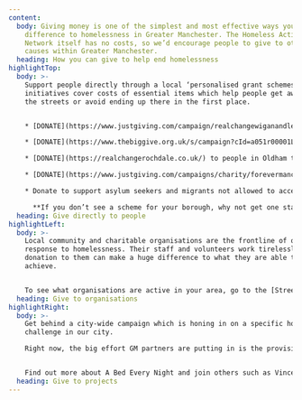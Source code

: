 ```yaml
---
content:
  body: Giving money is one of the simplest and most effective ways you can make a
    difference to homelessness in Greater Manchester. The Homeless Action
    Network itself has no costs, so we’d encourage people to give to other
    causes within Greater Manchester.
  heading: How you can give to help end homelessness
highlightTop:
  body: >-
    Support people directly through a local ‘personalised grant schemes’. These
    initiatives cover costs of essential items which help people get away from
    the streets or avoid ending up there in the first place.


    * [DONATE](https://www.justgiving.com/campaign/realchangewiganandleigh) to people who are homeless or at risk in Wigan & Leigh, through the [Real Change Wigan & Leigh](https://realchangewiganandleigh.co.uk/) campaign

    * [DONATE](https://www.thebiggive.org.uk/s/campaign?cId=a051r00001LjKtPAAV) to people in Rochdale through **[Real Change Rochdale](https://realchangerochdale.co.uk/)**

    * [DONATE](https://realchangerochdale.co.uk/) to people in Oldham through [Real Change Oldham](https://realchangeoldham.co.uk/)

    * [DONATE](https://www.justgiving.com/campaigns/charity/forevermanchester/bigchangemcr) to people in Manchester through [Big Change Mcr](http://bigchangemcr.co.uk/)

    * Donate to support asylum seekers and migrants not allowed to access state support through the [Migrant Destitution Fund GM](https://localgiving.org/donation/macc?amount=10&src=migrantfundGM&ref=Iwe9zT7GPw)

      **If you don’t see a scheme for your borough, why not get one started? A toolkit for setting up ‘Real Change’ developed by partners Riverside Housing Group is from the [Street Support](https://news.streetsupport.net/tag/real-change/) and [Homeless Link](https://www.homeless.org.uk/real-change-toolkit) websites.**
  heading: Give directly to people
highlightLeft:
  body: >-
    Local community and charitable organisations are the frontline of our
    response to homelessness. Their staff and volunteers work tirelessly, and a
    donation to them can make a huge difference to what they are able to
    achieve.


    To see what organisations are active in your area, go to the [Street Support website](https://streetsupport.net).
  heading: Give to organisations
highlightRight:
  body: >-
    Get behind a city-wide campaign which is honing in on a specific homeless
    challenge in our city.

    Right now, the big effort GM partners are putting in is the provision of emergency night shelters as a first step off the streets (and so no one sleeps out in the cold).


    Find out more about A Bed Every Night and join others such as Vincent Kompany and the Mayor of Greater Manchester by donating [here](https://bedeverynight.co.uk/).
  heading: Give to projects
---
```

